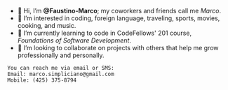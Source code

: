 - 👋 Hi, I’m **@Faustino-Marco**; my coworkers and friends call me *Marco*.
- 👀 I’m interested in coding, foreign language, traveling, sports, movies, cooking, and music.
- 🌱 I’m currently learning to code in CodeFellows' 201 course, *Foundations of Software Development*.
- 💞️ I’m looking to collaborate on projects with others that help me grow professionally and personally.
```
You can reach me via email or SMS:
Email: marco.simpliciano@gmail.com
Mobile: (425) 375-8794
```

<!---
Faustino-Marco/Faustino-Marco is a ✨ special ✨ repository because its `README.md` (this file) appears on your GitHub profile.
You can click the Preview link to take a look at your changes.
--->
